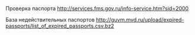 Проверка паспорта
http://services.fms.gov.ru/info-service.htm?sid=2000

База недействительных паспортов
http://guvm.mvd.ru/upload/expired-passports/list_of_expired_passports.csv.bz2